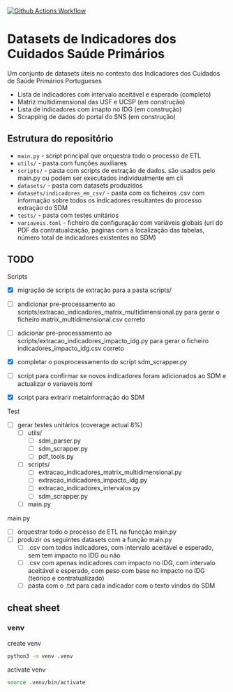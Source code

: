 [![Github Actions Workflow](https://github.com/DiogoCarapito/datasets_indicadores/actions/workflows/main.yaml/badge.svg)](https://github.com/DiogoCarapito/datasets_indicadores/actions/workflows/main.yaml)

# Datasets de Indicadores dos Cuidados Saúde Primários
Um conjunto de datasets úteis no contexto dos Indicadores dos Cuidados de Saúde Primários Portugueses
- Lista de indicadores com intervalo aceitável e esperado (completo)
- Matriz multidimensional das USF e UCSP (em construção)
- Lista de indicadores com imapto no IDG (em construção)
- Scrapping de dados do portal do SNS (em construção)

## Estrutura do repositório
- ```main.py``` - script principal que orquestra todo o processo de ETL
- ```utils/``` - pasta com funções auxiliares
- ```scripts/``` - pasta com scripts de extração de dados. são usados pelo main.py ou podem ser executados individualmente em cli
- ```datasets/``` - pasta com datasets produzidos
- ```datasets/indicadores_em_csv/``` - pasta com os ficheiros .csv com informação sobre todos os indicadores resultantes do processo extração do SDM
- ```tests/``` - pasta com testes unitários
- ```variaveis.toml``` - ficheiro de configuração com variáveis globais (url do PDF da contratualização, paginas com a localização das tabelas, número total de indicadores existentes no SDM)

## TODO
Scripts
- [x] migração de scripts de extração para a pasta scripts/
- [ ] andicionar pre-processamento ao scripts/extracao_indicadores_matrix_multidimensional.py para gerar o ficheiro matrix_multidimensional.csv correto
- [ ] adicionar pre-processamento ao scripts/extracao_indicadores_impacto_idg.py para gerar o ficheiro indicadores_impacto_idg.csv correto
- [x] completar o posprocessamento do script sdm_scrapper.py
- [ ] script para confirmar se novos indicadores foram adicionados ao SDM e actualizar o variaveis.toml

- [x] script para extrarir metainformação do SDM

Test
- [ ] gerar testes unitários (coverage actual 8%)
    - [ ] utils/
        - [ ] sdm_parser.py
        - [ ] sdm_scrapper.py
        - [ ] pdf_tools.py
    - [ ] scripts/
        - [ ] extracao_indicadores_matrix_multidimensional.py
        - [ ] extracao_indicadores_impacto_idg.py
        - [ ] extracao_indicadores_intervalos.py
        - [ ] sdm_scrapper.py
    - [ ] main.py

main.py
- [ ] orquestrar todo o processo de ETL na funcção main.py
- [ ] produzir os seguintes datasets com a função main.py
    - [ ] .csv com todos indicadores, com intervalo aceitável e esperado, sem tem impacto no IDG ou não
    - [ ] .csv com apenas indicadores com impacto no IDG, com intervalo aceitável e esperado, com peso com base no impacto no IDG (teórico e contratualizado)
    - [ ] pasta com o .txt para cada indicador com o texto vindos do SDM

## cheat sheet
### venv
create venv
```bash
python3 -m venv .venv
```

activate venv
```bash
source .venv/bin/activate
```